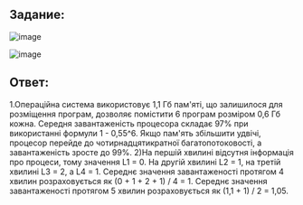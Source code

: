 ## Задание:
![image](https://github.com/Phantom63174/lab3/assets/127392217/723b4cb0-39bc-479a-bcd1-dfb7f0b66ffa)


![image](https://github.com/Phantom63174/lab3/assets/127392217/8e1a434b-ce43-4be5-8652-f812b7b03670)

## Ответ:
1.Операційна система використовує 1,1 Гб пам'яті, що залишилося для розміщення програм, дозволяє помістити 6 програм розміром 0,6 Гб кожна. Середня завантаженість процесора складає 97% при використанні формули 1 - 0,55^6.
Якщо пам'ять збільшити удвічі, процесор перейде до чотирнадцятикратної багатопотоковості, а завантаженість зросте до 99%.
2)На першій хвилині відсутня інформація про процеси, тому значення L1 = 0. На другій хвилині L2 = 1, на третій хвилині L3 = 2, а L4 = 1.
Середнє значення завантаженості протягом 4 хвилин розраховується як (0 + 1 + 2 + 1) / 4 = 1. Середнє значення завантаженості протягом 5 хвилин розраховується як (1,1 + 1) / 2 = 1,05.
